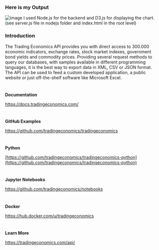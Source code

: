 ### Here is my Output
![image](https://github.com/user-attachments/assets/fadb8f2f-f62a-402a-9198-6aeabd8c6be6)
I used Node.js for the backend and D3.js for displaying the chart. (see server.js file in nodejs folder and index.html in the root level)

### Introduction

The Trading Economics API provides you with direct access to 300.000 economic indicators, exchange rates, stock market indexes, government bond yields and commodity prices. Providing several request methods to query our databases, with samples available in different programming languages, it is the best way to export data in XML, CSV or JSON format. The API can be used to feed a custom developed application, a public website or just off-the-shelf software like Microsoft Excel.

#

**Documentation**

https://docs.tradingeconomics.com/

#

**GitHub Examples**

https://github.com/tradingeconomics/tradingeconomics

#

**Python**

[https://github.com/tradingeconomics/tradingeconomics-python](https://github.com/tradingeconomics/tradingeconomics-python)

#

**Jupyter Notebooks**

https://github.com/tradingeconomics/notebooks

#

**Docker**

https://hub.docker.com/u/tradingeconomics

#

**Learn More**

https://tradingeconomics.com/api/






